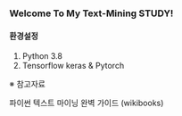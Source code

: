 ### Welcome To My Text-Mining STUDY!


#### **환경설정**

1. Python 3.8
2. Tensorflow keras & Pytorch


※ 참고자료 

파이썬 텍스트 마이닝 완벽 가이드 (wikibooks)
